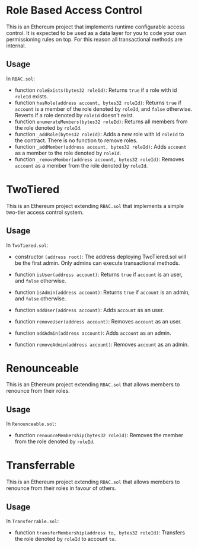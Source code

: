 # Role Based Access Control

This is an Ethereum project that implements runtime configurable access control. It is expected to be used as a data layer for you to code your own permissioning rules on top. For this reason all transactional methods are internal.

## Usage

In `RBAC.sol`:
* function `roleExists(bytes32 roleId)`: Returns `true` if a role with id `roleId` exists.
* function `hasRole(address account, bytes32 roleId)`: Returns `true` if `account` is a member of the role denoted by `roleId`, and `false` otherwise. Reverts if a role denoted by `roleId` doesn't exist.
* function `enumerateMembers(bytes32 roleId)`: Returns all members from the role denoted by `roleId`.
* function `_addRole(bytes32 roleId)`: Adds a new role with id `roleId` to the contract. There is no function to remove roles.
* function `_addMember(address account, bytes32 roleId)`: Adds `account` as a member to the role denoted by `roleId`. 
* function `_removeMember(address account, bytes32 roleId)`: Removes `account` as a member from the role denoted by `roleId`.


# TwoTiered

This is an Ethereum project extending `RBAC.sol` that implements a simple two-tier access control system.

## Usage

In `TwoTiered.sol`:

* constructor `(address root)`: The address deploying TwoTiered.sol will be the first admin. Only admins can execute transactional methods.

* function `isUser(address account)`: Returns `true` if `account` is an user, and `false` otherwise.
* function `isAdmin(address account)`: Returns `true` if `account` is an admin, and `false` otherwise.
* function `addUser(address account)`: Adds `account` as an user.
* function `removeUser(address account)`: Removes `account` as an user.
* function `addAdmin(address account)`: Adds `account` as an admin.
* function `removeAdmin(address account)`: Removes `account` as an admin.

# Renounceable

This is an Ethereum project extending `RBAC.sol` that allows members to renounce from their roles.

## Usage

In `Renounceable.sol`:
* function `renounceMembership(bytes32 roleId)`: Removes the member from the role denoted by `roleId`.

# Transferrable

This is an Ethereum project extending `RBAC.sol` that allows members to renounce from their roles in favour of others.

## Usage

In `Transferrable.sol`:
* function `transferMembership(address to, bytes32 roleId)`: Transfers the role denoted by `roleId` to account `to`. 
 
